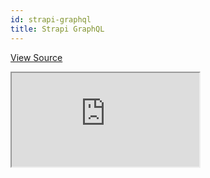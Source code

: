 ```yaml
---
id: strapi-graphql
title: Strapi GraphQL
---
```


[View Source](https://github.com/pankod/refine/tree/master/examples/dataProvider/strapi-graphql)

<iframe src="https://codesandbox.io/embed/refine-graphql-example-l7j6q?autoresize=1&fontsize=14&theme=dark&view=preview"
    style={{width: "100%", height:"80vh", border: "0px", borderRadius: "8px", overflow:"hidden"}}
    title="refine-graphql-example"
    allow="accelerometer; ambient-light-sensor; camera; encrypted-media; geolocation; gyroscope; hid; microphone; midi; payment; usb; vr; xr-spatial-tracking"
    sandbox="allow-forms allow-modals allow-popups allow-presentation allow-same-origin allow-scripts"
></iframe>